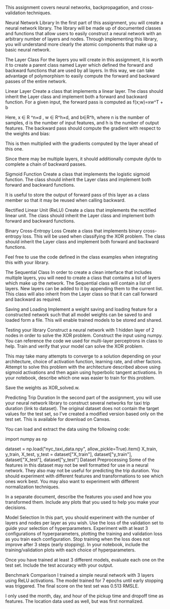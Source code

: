 This assignment covers neural networks, backpropagation, and cross-validation techniques.

Neural Network Library
In the first part of this assignment, you will create a neural network library. The library will be made up of documented classes and functions that allow users to easily construct a neural network with an arbitrary number of layers and nodes. Through implementing this library, you will understand more clearly the atomic components that make up a basic neural network.

The Layer Class
For the layers you will create in this assignment, it is worth it to create a parent class named Layer which defined the forward and backward functions that are used by all layers. In this way, we can take advantage of polymorphism to easily compute the forward and backward passes of the entire network.

Linear Layer
Create a class that implements a linear layer. The class should inherit the Layer class and implement both a forward and backward function. For a given input, the forward pass is computed as
                      f(x;w)=xw^T + b



Here, x ∈ R ^n×d , w ∈ R^h×d, and b∈R^h, where 
n is the number of samples, 
d is the number of input features, and 
h is the number of output features.
The backward pass should compute the gradient with respect to the weights and bias:


This is then multiplied with the gradients computed by the layer ahead of this one.

Since there may be multiple layers, it should additionally compute dy/dx to complete a chain of backward passes.

Sigmoid Function
Create a class that implements the logistic sigmoid function. The class should inherit the Layer class and implement both forward and backward functions.

It is useful to store the output of forward pass of this layer as a class member so that it may be reused when calling backward.

Rectified Linear Unit (ReLU)
Create a class that implements the rectified linear unit. The class should inherit the Layer class and implement both forward and backward functions.

Binary Cross-Entropy Loss
Create a class that implements binary cross-entropy loss. This will be used when classifying the XOR problem. The class should inherit the Layer class and implement both forward and backward functions.

Feel free to use the code defined in the class examples when integrating this with your library.

The Sequential Class
In order to create a clean interface that includes multiple layers, you will need to create a class that contains a list of layers which make up the network. The Sequential class will contain a list of layers. New layers can be added to it by appending them to the current list. This class will also inherit from the Layer class so that it can call forward and backward as required.

Saving and Loading
Implement a weight saving and loading feature for a constructed network such that all model weights can be saved to and loaded form a file. This will enable trained models to be stored and shared.

Testing your library
Construct a neural network with 1 hidden layer of 2 nodes in order to solve the XOR problem. Construct the input using numpy. You can reference the code we used for multi-layer perceptrons in class to help. Train and verify that your model can solve the XOR problem.

This may take many attempts to converge to a solution depending on your architecture, choice of activation function, learning rate, and other factors. Attempt to solve this problem with the architecture described above using sigmoid activations and then again using hyperbolic tangent activations. In your notebook, describe which one was easier to train for this problem.

Save the weights as XOR_solved.w.

Predicting Trip Duration
In the second part of the assignment, you will use your neural network library to construct several networks for taxi trip duration (link to dataset). The original dataset does not contain the target values for the test set, so I've created a modified version based only on the test set. This is available for download on Canvas.

You can load and extract the data using the following code:

import numpy as np

dataset = np.load("nyc_taxi_data.npy", allow_pickle=True).item()
X_train, y_train, X_test, y_test = dataset["X_train"], dataset["y_train"], dataset["X_test"], dataset["y_test"]
Dataset Preprocessing
Some of the features in this dataset may not be well formatted for use in a neural network. They also may not be useful for predicting the trip duration. You should experiment with different features and transformations to see which ones work best. You may also want to experiment with different normalization techniques.

In a separate document, describe the features you used and how you transformed them. Include any plots that you used to help you make your decisions.

Model Selection
In this part, you should experiment with the number of layers and nodes per layer as you wish. Use the loss of the validation set to guide your selection of hyperparameters. Experiment with at least 3 configurations of hyperparameters, plotting the training and validation loss as you train each configuration. Stop training when the loss does not improve after 3 steps (early stopping). In your notebook, include the training/validation plots with each choice of hyperparameters.

Once you have trained at least 3 different models, evaluate each one on the test set. Include the test accuracy with your output.

Benchmark Comparison
I trained a simple neural network with 3 layers using ReLU activations. The model trained for 7 epochs until early stopping was triggered. The final score on the test set was 0.513 RMSLE.

I only used the month, day, and hour of the pickup time and dropoff time as features. The location data used as well, but was first normalized.
